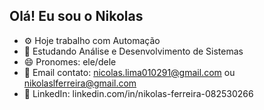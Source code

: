 ## Olá! Eu sou o Nikolas

- ⚙️ Hoje trabalho com Automação
- 📖 Estudando Análise e Desenvolvimento de Sistemas
- 😄 Pronomes: ele/dele
- 📧 Email contato: nicolas.lima010291@gmail.com ou nikolaslferreira@gmail.com
- 🔗 LinkedIn: linkedin.com/in/nikolas-ferreira-082530266

